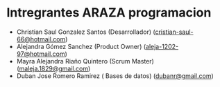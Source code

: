 # Intregrantes ARAZA programacion

- Christian Saul Gonzalez Santos (Desarrollador) (<cristian-saul-66@hotmail.com>)
- Alejandra Gómez Sanchez (Product Owner) (<aleja-1202-97@hotmail.com>)
- Mayra Alejandra Riaño Quintero (Scrum Master) (<maleja.1829@gmail.com>)
- Duban Jose Romero Ramirez ( Bases de datos) (<dubanr@gmail.com>)

